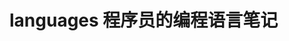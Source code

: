 # languages 程序员的编程语言笔记          
     
                    
                   
                            
           
            
 
 
   
      
